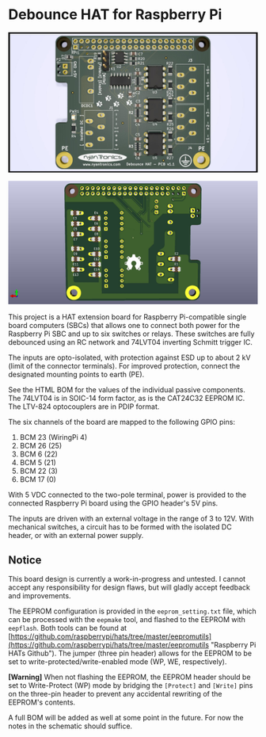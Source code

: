 # Debounce HAT for Raspberry Pi #

![Debounce HAT](debounce_shield_005.jpg)

![Debounce HAT back](debounce_shield_005a.jpg)

This project is a HAT extension board for Raspberry Pi-compatible single board computers (SBCs) that allows one to connect both power for the Raspberry Pi SBC and up to six switches or relays. These switches are fully debounced using an RC network and 74LVT04 inverting Schmitt trigger IC. 

The inputs are opto-isolated, with protection against ESD up to about 2 kV (limit of the connector terminals). For improved protection, connect the designated mounting points to earth (PE). 

See the HTML BOM for the values of the individual passive components. The 74LVT04 is in SOIC-14 form factor, as is the CAT24C32 EEPROM IC. The LTV-824 optocouplers are in PDIP format.

The six channels of the board are mapped to the following GPIO pins:

  1. BCM 23 (WiringPi 4)
  2. BCM 26 (25)
  3. BCM 6 (22)
  4. BCM 5 (21)
  5. BCM 22 (3)
  6. BCM 17 (0)


With 5 VDC connected to the two-pole terminal, power is provided to the connected Raspberry Pi board using the GPIO header's 5V pins.

The inputs are driven with an external voltage in the range of 3 to 12V. With mechanical switches, a circuit has to be formed with the isolated DC header, or with an external power supply.


## Notice ##

This board design is currently a work-in-progress and untested. I cannot accept any responsibility for design flaws, but will gladly accept feedback and improvements.

The EEPROM configuration is provided in the `eeprom_setting.txt` file, which can be processed with the `eepmake` tool, and flashed to the EEPROM with `eepflash`. Both tools can be found at [https://github.com/raspberrypi/hats/tree/master/eepromutils](https://github.com/raspberrypi/hats/tree/master/eepromutils "Raspberry Pi HATs Github"). The jumper (three pin header) allows for the EEPROM to be set to write-protected/write-enabled mode (WP, WE, respectively).

**[Warning]** When not flashing the EEPROM, the EEPROM header should be set to Write-Protect (WP) mode by bridging the `[Protect]` and `[Write]` pins on the three-pin header to prevent any accidental rewriting of the EEPROM's contents.

A full BOM will be added as well at some point in the future. For now the notes in the schematic should suffice.